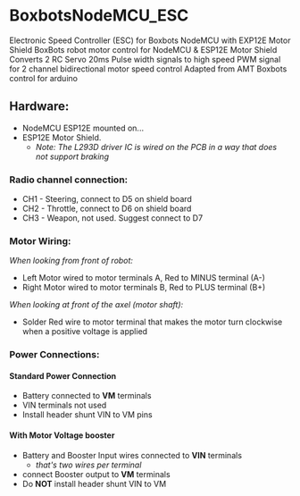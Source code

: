 # BoxbotsNodeMCU_ESC
Electronic Speed Controller (ESC) for Boxbots NodeMCU with EXP12E Motor Shield
BoxBots robot motor control for NodeMCU & ESP12E Motor Shield 
Converts 2 RC Servo 20ms Pulse width signals to high speed PWM signal for 2 channel bidirectional motor speed control
Adapted from AMT Boxbots control for arduino

## Hardware: 
* NodeMCU ESP12E mounted on...
* ESP12E Motor Shield. 
    * *Note: The L293D driver IC is wired on the PCB in a way that does not support braking*

### Radio channel connection:
* CH1 - Steering, connect to D5 on shield board
* CH2 - Throttle, connect to D6 on shield board
* CH3 - Weapon, not used. Suggest connect to D7

### Motor Wiring: 
*When looking from front of robot:*
* Left Motor wired to motor terminals A, Red to MINUS terminal (A-) 
* Right Motor wired to motor terminals B, Red to PLUS terminal (B+)

*When looking at front of the axel (motor shaft):*
* Solder Red wire to motor terminal that makes the motor turn clockwise when a positive voltage is applied

### Power Connections:
#### Standard Power Connection
* Battery connected to **VM** terminals
* VIN terminals not used
* Install header shunt VIN to VM pins
#### With Motor Voltage booster
*  Battery and Booster Input wires connected to **VIN** terminals
   * _that's two wires per terminal_
*  connect Booster output to **VM** terminals
*  Do **NOT** install header shunt VIN to VM
